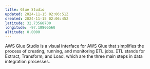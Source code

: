 ```yaml
---
title: Glue Studio
updated: 2024-11-15 02:06:51Z
created: 2024-11-15 02:06:45Z
latitude: 32.73568700
longitude: -97.10806560
altitude: 0.0000
---
```


AWS Glue Studio is a visual interface for AWS Glue that simplifies the process of creating, running, and monitoring ETL jobs. ETL stands for Extract, Transform, and Load, which are the three main steps in data integration processes.